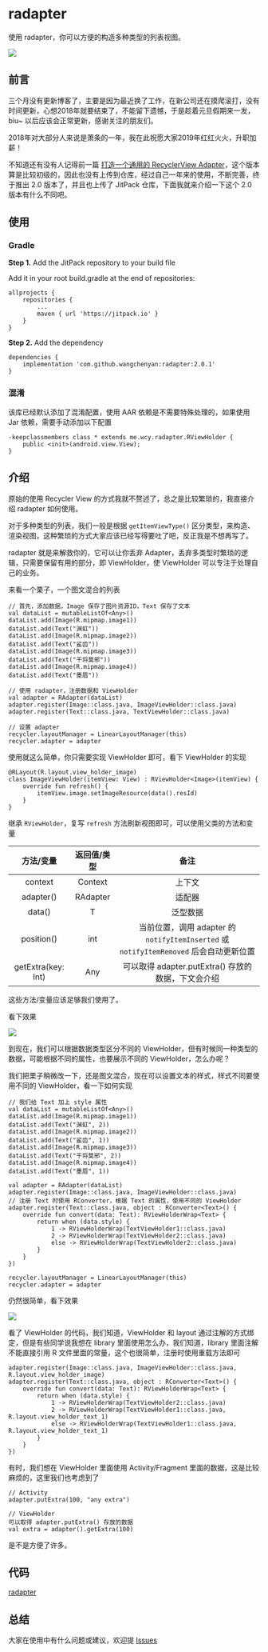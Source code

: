 # radapter
使用 radapter，你可以方便的构造多种类型的列表视图。

![](https://raw.githubusercontent.com/wangchenyan/radapter/master/art/recycler-view.jpg)

## 前言
三个月没有更新博客了，主要是因为最近换了工作，在新公司还在摸爬滚打，没有时间更新，心想2018年就要结束了，不能留下遗憾，于是趁着元旦假期来一发，biu~ 以后应该会正常更新，感谢关注的朋友们。

2018年对大部分人来说是萧条的一年，我在此祝愿大家2019年红红火火，升职加薪！

不知道还有没有人记得前一篇 [打造一个通用的 RecyclerView Adapter](https://juejin.im/post/5c3810eb6fb9a049dc027510)，这个版本算是比较初级的，因此也没有上传到仓库，经过自己一年来的使用，不断完善，终于推出 2.0 版本了，并且也上传了 JitPack 仓库，下面我就来介绍一下这个 2.0 版本有什么不同吧。

## 使用

### Gradle

**Step 1.** Add the JitPack repository to your build file

Add it in your root build.gradle at the end of repositories:

```
allprojects {
	repositories {
		...
		maven { url 'https://jitpack.io' }
	}
}
```

**Step 2.** Add the dependency

```
dependencies {
    implementation 'com.github.wangchenyan:radapter:2.0.1'
}
```

### 混淆
该库已经默认添加了混淆配置，使用 AAR 依赖是不需要特殊处理的，如果使用 Jar 依赖，需要手动添加以下配置

```
-keepclassmembers class * extends me.wcy.radapter.RViewHolder {
    public <init>(android.view.View);
}
```

## 介绍
原始的使用 Recycler View 的方式我就不赘述了，总之是比较繁琐的，我直接介绍 radapter 如何使用。

对于多种类型的列表，我们一般是根据 `getItemViewType()` 区分类型，来构造、渲染视图，这种繁琐的方式大家应该已经写得要吐了吧，反正我是不想再写了。

radapter 就是来解救你的，它可以让你丢弃 Adapter，丢弃多类型时繁琐的逻辑，只需要保留有用的部分，即 ViewHolder，使 ViewHolder 可以专注于处理自己的业务。

来看一个栗子，一个图文混合的列表

```
// 首先，添加数据，Image 保存了图片资源ID，Text 保存了文本
val dataList = mutableListOf<Any>()
dataList.add(Image(R.mipmap.image1))
dataList.add(Text("渊虹"))
dataList.add(Image(R.mipmap.image2))
dataList.add(Text("鲨齿"))
dataList.add(Image(R.mipmap.image3))
dataList.add(Text("干将莫邪"))
dataList.add(Image(R.mipmap.image4))
dataList.add(Text("墨眉"))

// 使用 radapter，注册数据和 ViewHolder
val adapter = RAdapter(dataList)
adapter.register(Image::class.java, ImageViewHolder::class.java)
adapter.register(Text::class.java, TextViewHolder::class.java)

// 设置 adapter
recycler.layoutManager = LinearLayoutManager(this)
recycler.adapter = adapter
```

使用就这么简单，你只需要实现 ViewHolder 即可，看下 ViewHolder 的实现

```
@RLayout(R.layout.view_holder_image)
class ImageViewHolder(itemView: View) : RViewHolder<Image>(itemView) {
    override fun refresh() {
        itemView.image.setImageResource(data().resId)
    }
}
```

继承 `RViewHolder`，复写 `refresh` 方法刷新视图即可，可以使用父类的方法和变量

|方法/变量|返回值/类型|备注|
|:-:|:-:|:-:|
| context | Context | 上下文 |
| adapter() | RAdapter | 适配器 |
| data() | T | 泛型数据 |
| position() | int | 当前位置，调用 adapter 的 `notifyItemInserted` 或 `notifyItemRemoved` 后会自动更新位置 |
| getExtra(key: Int) | Any | 可以取得 adapter.putExtra() 存放的数据，下文会介绍 |

这些方法/变量应该足够我们使用了。

看下效果

![](https://raw.githubusercontent.com/wangchenyan/radapter/master/art/image01.jpg)

到现在，我们可以根据数据类型区分不同的 ViewHolder，但有时候同一种类型的数据，可能根据不同的属性，也要展示不同的 ViewHolder，怎么办呢？

我们把栗子稍微改一下，还是图文混合，现在可以设置文本的样式，样式不同要使用不同的 ViewHolder，看一下如何实现

```
// 我们给 Text 加上 style 属性
val dataList = mutableListOf<Any>()
dataList.add(Image(R.mipmap.image1))
dataList.add(Text("渊虹", 2))
dataList.add(Image(R.mipmap.image2))
dataList.add(Text("鲨齿", 1))
dataList.add(Image(R.mipmap.image3))
dataList.add(Text("干将莫邪", 2))
dataList.add(Image(R.mipmap.image4))
dataList.add(Text("墨眉", 1))

val adapter = RAdapter(dataList)
adapter.register(Image::class.java, ImageViewHolder::class.java)
// 注册 Text 时使用 RConverter，根据 Text 的属性，使用不同的 ViewHolder
adapter.register(Text::class.java, object : RConverter<Text>() {
    override fun convert(data: Text): RViewHolderWrap<Text> {
        return when (data.style) {
            1 -> RViewHolderWrap(TextViewHolder1::class.java)
            2 -> RViewHolderWrap(TextViewHolder2::class.java)
            else -> RViewHolderWrap(TextViewHolder2::class.java)
        }
    }
})

recycler.layoutManager = LinearLayoutManager(this)
recycler.adapter = adapter
```

仍然很简单，看下效果

![](https://raw.githubusercontent.com/wangchenyan/radapter/master/art/image02.jpg)

看了 ViewHolder 的代码，我们知道，ViewHolder 和 layout 通过注解的方式绑定，但是有些同学说我想在 library 里面使用怎么办，我们知道，library 里面注解不能直接引用 R 文件里面的常量，这个也很简单，注册时使用重载方法即可

```
adapter.register(Image::class.java, ImageViewHolder::class.java, R.layout.view_holder_image)
adapter.register(Text::class.java, object : RConverter<Text>() {
    override fun convert(data: Text): RViewHolderWrap<Text> {
        return when (data.style) {
            1 -> RViewHolderWrap(TextViewHolder2::class.java)
            2 -> RViewHolderWrap(TextViewHolder1::class.java, R.layout.view_holder_text_1)
            else -> RViewHolderWrap(TextViewHolder1::class.java, R.layout.view_holder_text_1)
        }
    }
})
```

有时，我们想在 ViewHolder 里面使用 Activity/Fragment 里面的数据，这是比较麻烦的，这里我们也考虑到了

```
// Activity
adapter.putExtra(100, "any extra")

// ViewHolder
可以取得 adapter.putExtra() 存放的数据
val extra = adapter().getExtra(100)
```

是不是方便了许多。

## 代码

[radapter](https://github.com/wangchenyan/radapter)

## 总结
大家在使用中有什么问题或建议，欢迎提 [Issues](https://github.com/wangchenyan/radapter/issues)
